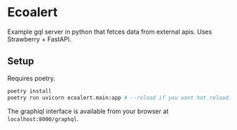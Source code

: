 # Ecoalert

Example gql server in python that fetces data from external apis. Uses Strawberry + FastAPI.

## Setup

Requires poetry.

```sh
poetry install
poetry run uvicorn ecoalert.main:app # --reload if you want hot reloading
```

The graphiql interface is available from your browser at `localhost:8000/graphql`.
